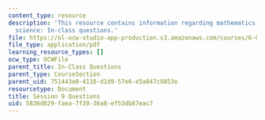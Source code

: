 ```yaml
---
content_type: resource
description: 'This resource contains information regarding mathematics for computer
  science: In-class questions.'
file: https://ol-ocw-studio-app-production.s3.amazonaws.com/courses/6-042j-mathematics-for-computer-science-spring-2015/5836d829faea7f3936a8ef53db87eac7_MIT6_042JS15_cp9.pdf
file_type: application/pdf
learning_resource_types: []
ocw_type: OCWFile
parent_title: In-Class Questions
parent_type: CourseSection
parent_uid: 751443e0-4110-d1d9-57e6-e5a847c9853e
resourcetype: Document
title: Session 9 Questions
uid: 5836d829-faea-7f39-36a8-ef53db87eac7
---
```

